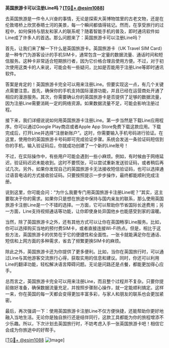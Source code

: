 **英国旅游卡可以注册Line吗？[[TG💪+ @esim1088](https://t.me/s/esim1088)]**

去英国旅游是一件令人兴奋的事情，无论是探索大英博物馆里的古老文物，还是在伦敦塔桥上欣赏泰晤士河的美景，每一个瞬间都值得铭记。然而，在享受旅行的过程中，如何保持与朋友和家人的联系呢？随着智能手机的普及，即时通讯软件如Line成了许多人的首选。那么问题来了：英国旅游卡可以注册Line吗？

首先，让我们来了解一下什么是英国旅游卡。英国旅游卡（UK Travel SIM Card）是一种专门为游客设计的手机SIM卡，通常包含一定量的数据流量、通话时间和短信服务。这种卡非常适合短期旅行者，因为它价格合理且使用方便。不过，对于初次使用这类卡的人来说，可能会有一些疑问，比如是否能用于注册Line等即时通讯软件。

答案是肯定的！英国旅游卡完全可以用来注册Line。但要实现这一点，有几个关键点需要注意。首先，确保你的手机支持国际漫游功能，并且已经在运营商处开通了相应的漫游服务。其次，你需要确认你的英国旅游卡是否提供了足够的数据流量，因为注册Line需要消耗一定的网络资源。如果数据流量不足，可能会影响注册过程。

接下来，我们详细说说如何用英国旅游卡注册Line。第一步当然是下载Line应用程序。你可以通过Google Play商店或者Apple App Store免费下载这款应用。下载完成后，打开Line并选择“注册新账户”。这时，你需要输入手机号码进行验证。在这里，使用你的英国旅游卡号码即可完成验证步骤。系统会发送一条验证码短信到你的手机，输入验证码后，你就成功创建了一个新的Line账号！

不过，在实际操作中，有些用户可能会遇到一些小麻烦。例如，有时候由于网络延迟，验证码迟迟未能收到。这时不要慌张，可以尝试重新发送验证码，或者稍后再试几次。另外，如果你发现自己的英国旅游卡无法接收短信验证码，也可以选择通过语音电话的方式接收验证码。只要按照提示一步步操作，最终都能顺利完成注册。

说到这里，你可能会问：“为什么我要专门用英国旅游卡注册Line呢？”其实，这主要取决于你的需求。如果你只是想在旅途中保持与国内亲友的联系，那么使用英国旅游卡注册Line是一个不错的选择。一方面，它可以帮助你节省国际长途费用；另一方面，Line支持视频通话等功能，让你即使身处异国他乡也能感受到家的温暖。

当然，除了英国旅游卡之外，还有其他方式可以让你在英国畅享Line服务。比如，你可以选择购买当地的预付费SIM卡，或者直接连接Wi-Fi热点。但是，相比于这些方法，英国旅游卡的优势在于它的便捷性和全面性。一张卡就能满足你在通话、短信和上网方面的多种需求，省去了频繁更换SIM卡的麻烦。

除此之外，英国旅游卡还为你提供了更多便利。比如，当你在英国旅行时，可以通过Line与其他游客交流旅行心得，获取实用的信息和建议。同时，你还可以利用Line的翻译功能，轻松解决语言障碍问题。无论是问路还是点餐，都能更加得心应手。

总而言之，英国旅游卡完全可以用来注册Line，而且整个过程并不复杂。只要你提前做好准备，确保数据流量充足，并按照步骤耐心操作，就一定能顺利搞定。这样一来，你在英国的每一天都会变得更加丰富多彩，与家人和朋友的联系也会更加紧密。

最后，再次强调一下：使用英国旅游卡注册Line不仅方便快捷，还能帮助你更好地融入当地生活。无论你是独自旅行还是结伴同行，这款工具都能为你的旅程增添不少乐趣。所以，下次计划去英国旅行时，不妨考虑入手一张英国旅游卡吧！相信它会成为你旅途中的好帮手。

[[TG💪+ @esim1088](https://t.me/s/esim1088) ![Image](https://i.postimg.cc/4NQfJmqS/Snipaste-2025-05-13-00-14-12.png)]